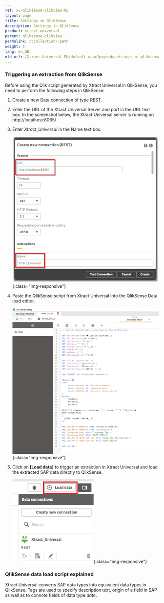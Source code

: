```yaml
---
ref: xu-qliksense-qlikview-05
layout: page
title: Settings in QlikSense
description: Settings in QlikSense
product: xtract-universal
parent: qliksense-qlikview
permalink: /:collection/:path
weight: 5
lang: en_GB
old_url: /Xtract-Universal-EN/default.aspx?pageid=settings_in_qliksense
---
```



### Triggering an extraction from QlikSense

Before using the Qlik script generated by Xtract Universal in QlikSense, you need to perform the following steps in QlikSense:

1. Create a new Data connection of type REST.
2. Enter the URL of the Xtract Universal Server and port in the URL text box. In the screenshot below, the Xtract Universal server is running on http://localhost:8065/
3. Enter *Xtract_Universal* in the Name text box.

    ![XU_qlik_QlikSense_data_connection](/img/content/XU_qlik_QlikSense_data_connection.png){:class="img-responsive"}


4. Paste the QlikSense script from Xtract Universal into the QlikSense Data load editor.

    ![XU_qlik_QlikSense_load_editor](/img/content/XU_qlik_QlikSense_load_editor.png){:class="img-responsive"}
	
5. Click on **[Load data]** to trigger an extraction in Xtract Universal and load the extracted SAP data directly to QlikSense.

    ![XU_qlik_QlikSense_load_data_button](/img/content/XU_qlik_QlikSense_load_data_button.png){:class="img-responsive"}


### QlikSense data load script explained

Xtract Universal converts SAP data types into equivalent data types in QlikSense. Tags are used to specify description text, origin of a field in SAP as well as to connote fields of data type *date*.

